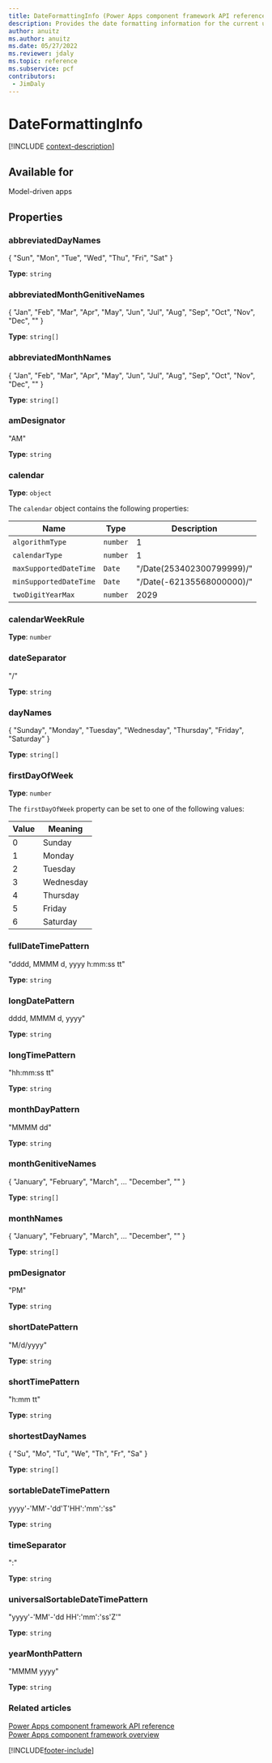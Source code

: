 ```yaml
---
title: DateFormattingInfo (Power Apps component framework API reference) | Microsoft Docs
description: Provides the date formatting information for the current user.
author: anuitz
ms.author: anuitz
ms.date: 05/27/2022
ms.reviewer: jdaly
ms.topic: reference
ms.subservice: pcf
contributors:
 - JimDaly
---
```


# DateFormattingInfo

[!INCLUDE [context-description](includes/dateformattinginfo-description.md)]

## Available for 

Model-driven apps

## Properties

### abbreviatedDayNames

{ "Sun", "Mon", "Tue", "Wed", "Thu", "Fri", "Sat" }

**Type**: `string`

### abbreviatedMonthGenitiveNames

{ "Jan", "Feb", "Mar", "Apr", "May", "Jun", "Jul", "Aug", "Sep", "Oct", "Nov", "Dec", "" }

**Type**: `string[]`

### abbreviatedMonthNames

{ "Jan", "Feb", "Mar", "Apr", "May", "Jun", "Jul", "Aug", "Sep", "Oct", "Nov", "Dec", "" }

**Type**: `string[]`

### amDesignator

"AM"

**Type**: `string`

### calendar

**Type**: `object`

The `calendar` object contains the following properties:

|Name|Type|Description|
|--|--|--|
|`algorithmType`|`number`|1|
|`calendarType`|`number`|1|
|`maxSupportedDateTime`|`Date`|"/Date(253402300799999)/"|
|`minSupportedDateTime`|`Date`|"/Date(-62135568000000)/"|
|`twoDigitYearMax`|`number`|2029|

### calendarWeekRule

**Type**: `number`

### dateSeparator

"/"

**Type**: `string`

### dayNames

{ "Sunday", "Monday", "Tuesday", "Wednesday", "Thursday", "Friday", "Saturday" }

**Type**: `string[]`

### firstDayOfWeek

**Type**: `number`

The `firstDayOfWeek` property can be set to one of the following values:

|Value|Meaning|
|--|--|
|0|Sunday|
|1|Monday|
|2|Tuesday|
|3|Wednesday|
|4|Thursday|
|5|Friday|
|6|Saturday|

### fullDateTimePattern

"dddd, MMMM d, yyyy h:mm:ss tt"

**Type**: `string`

### longDatePattern

dddd, MMMM d, yyyy"

**Type**: `string`

### longTimePattern

"hh:mm:ss tt"

**Type**: `string`

### monthDayPattern

"MMMM dd"

**Type**: `string`

### monthGenitiveNames

{ "January", "February", "March", ...  "December", "" }

**Type**: `string[]`

### monthNames

{ "January", "February", "March", ...  "December", "" }

**Type**: `string[]`

### pmDesignator

"PM"

**Type**: `string`

### shortDatePattern

"M/d/yyyy"

**Type**: `string`

### shortTimePattern

"h:mm tt"

**Type**: `string`

### shortestDayNames

{ "Su", "Mo", "Tu", "We", "Th", "Fr", "Sa" }

**Type**: `string[]`

### sortableDateTimePattern

yyyy'-'MM'-'dd'T'HH':'mm':'ss"

**Type**: `string`

### timeSeparator

":"

**Type**: `string`

### universalSortableDateTimePattern

"yyyy'-'MM'-'dd HH':'mm':'ss'Z'"

**Type**: `string`

### yearMonthPattern

"MMMM yyyy"

**Type**: `string`


### Related articles

[Power Apps component framework API reference](../reference/index.md)<br/>
[Power Apps component framework overview](../overview.md)

[!INCLUDE[footer-include](../../../includes/footer-banner.md)]
